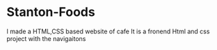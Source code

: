 # Stanton-Foods
I made a HTML,CSS based website of cafe
It is a fronend Html and css project with the navigaitons
